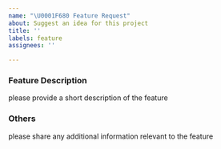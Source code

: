 ```yaml
---
name: "\U0001F680 Feature Request"
about: Suggest an idea for this project
title: ''
labels: feature
assignees: ''

---
```


### Feature Description
please provide a short description of the feature

### Others
please share any additional information relevant to the feature
